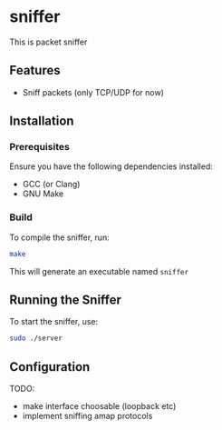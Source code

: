 # sniffer
This is packet sniffer

## Features
- Sniff packets (only TCP/UDP for now)

## Installation
### Prerequisites
Ensure you have the following dependencies installed:
- GCC (or Clang)
- GNU Make

### Build
To compile the sniffer, run:
```sh
make
```

This will generate an executable named `sniffer`

## Running the Sniffer
To start the sniffer, use:
```sh
sudo ./server
```

## Configuration
TODO: 
- make interface choosable (loopback etc)
- implement sniffing amap protocols
